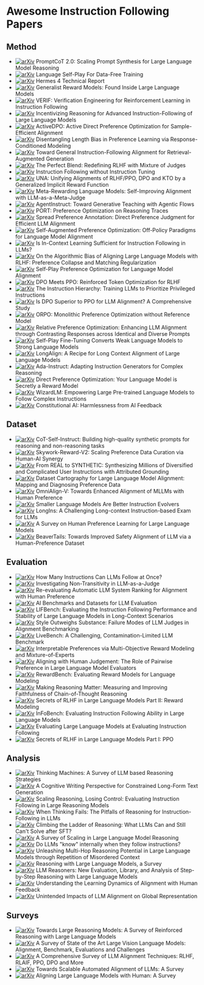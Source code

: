 # Awesome Instruction Following Papers

## Method

* [![arXiv](https://img.shields.io/badge/arXiv-2509.19894-red)](https://arxiv.org/abs/2509.19894) PromptCoT 2.0: Scaling Prompt Synthesis for Large Language Model Reasoning
* [![arXiv](https://img.shields.io/badge/arXiv-2509.07414-red)](https://arxiv.org/abs/2509.07414) Language Self-Play For Data-Free Training
* [![arXiv](https://img.shields.io/badge/arXiv-2508.18255-red)](https://arxiv.org/abs/2508.18255) Hermes 4 Technical Report
* [![arXiv](https://img.shields.io/badge/arXiv-2506.23235-red)](https://arxiv.org/abs/2506.23235) Generalist Reward Models: Found Inside Large Language Models
* [![arXiv](https://img.shields.io/badge/arXiv-2506.09942-red)](https://arxiv.org/abs/2506.09942) VERIF: Verification Engineering for Reinforcement Learning in Instruction Following
* [![arXiv](https://img.shields.io/badge/arXiv-2506.01413-red)](https://arxiv.org/abs/2506.01413) Incentivizing Reasoning for Advanced Instruction-Following of Large Language Models
* [![arXiv](https://img.shields.io/badge/arXiv-2505.19241-red)](https://arxiv.org/abs/2505.19241) ActiveDPO: Active Direct Preference Optimization for Sample-Efficient Alignment
* [![arXiv](https://img.shields.io/badge/arXiv-2502.00814-red)](https://arxiv.org/abs/2502.00814) Disentangling Length Bias in Preference Learning via Response-Conditioned Modeling
* [![arXiv](https://img.shields.io/badge/arXiv-2410.09584-red)](https://arxiv.org/abs/2410.09584) Toward General Instruction-Following Alignment for Retrieval-Augmented Generation
* [![arXiv](https://img.shields.io/badge/arXiv-2409.20370-red)](https://arxiv.org/abs/2409.20370) The Perfect Blend: Redefining RLHF with Mixture of Judges
* [![arXiv](https://img.shields.io/badge/arXiv-2409.14254-red)](https://arxiv.org/abs/2409.14254) Instruction Following without Instruction Tuning
* [![arXiv](https://img.shields.io/badge/arXiv-2408.15339-red)](https://arxiv.org/abs/2408.15339) UNA: Unifying Alignments of RLHF/PPO, DPO and KTO by a Generalized Implicit Reward Function
* [![arXiv](https://img.shields.io/badge/arXiv-2407.19594-red)](https://arxiv.org/abs/2407.19594) Meta-Rewarding Language Models: Self-Improving Alignment with LLM-as-a-Meta-Judge
* [![arXiv](https://img.shields.io/badge/arXiv-2407.03502v1-red)](https://arxiv.org/abs/2407.03502v1) AgentInstruct: Toward Generative Teaching with Agentic Flows
* [![arXiv](https://img.shields.io/badge/arXiv-2406.16061-red)](https://arxiv.org/abs/2406.16061) PORT: Preference Optimization on Reasoning Traces
* [![arXiv](https://img.shields.io/badge/arXiv-2406.04412-red)](https://arxiv.org/abs/2406.04412) Spread Preference Annotation: Direct Preference Judgment for Efficient LLM Alignment
* [![arXiv](https://img.shields.io/badge/arXiv-2405.20830-red)](https://arxiv.org/abs/2405.20830) Self-Augmented Preference Optimization: Off-Policy Paradigms for Language Model Alignment
* [![arXiv](https://img.shields.io/badge/arXiv-2405.19874-red)](https://arxiv.org/abs/2405.19874) Is In-Context Learning Sufficient for Instruction Following in LLMs?
* [![arXiv](https://img.shields.io/badge/arXiv-2405.16455-red)](https://arxiv.org/abs/2405.16455) On the Algorithmic Bias of Aligning Large Language Models with RLHF: Preference Collapse and Matching Regularization
* [![arXiv](https://img.shields.io/badge/arXiv-2405.00675-red)](https://arxiv.org/abs/2405.00675) Self-Play Preference Optimization for Language Model Alignment
* [![arXiv](https://img.shields.io/badge/arXiv-2404.18922-red)](https://arxiv.org/abs/2404.18922) DPO Meets PPO: Reinforced Token Optimization for RLHF
* [![arXiv](https://img.shields.io/badge/arXiv-2404.13208-red)](https://arxiv.org/abs/2404.13208) The Instruction Hierarchy: Training LLMs to Prioritize Privileged Instructions
* [![arXiv](https://img.shields.io/badge/arXiv-2404.10719-red)](https://arxiv.org/abs/2404.10719) Is DPO Superior to PPO for LLM Alignment? A Comprehensive Study
* [![arXiv](https://img.shields.io/badge/arXiv-2403.07691-red)](https://arxiv.org/abs/2403.07691) ORPO: Monolithic Preference Optimization without Reference Model
* [![arXiv](https://img.shields.io/badge/arXiv-2402.10958-red)](https://arxiv.org/abs/2402.10958) Relative Preference Optimization: Enhancing LLM Alignment through Contrasting Responses across Identical and Diverse Prompts
* [![arXiv](https://img.shields.io/badge/arXiv-2401.01335-red)](https://arxiv.org/abs/2401.01335) Self-Play Fine-Tuning Converts Weak Language Models to Strong Language Models
* [![arXiv](https://img.shields.io/badge/arXiv-2401.18058-red)](https://arxiv.org/abs/2401.18058) LongAlign: A Recipe for Long Context Alignment of Large Language Models
* [![arXiv](https://img.shields.io/badge/arXiv-2310.04484-red)](https://arxiv.org/abs/2310.04484) Ada-Instruct: Adapting Instruction Generators for Complex Reasoning
* [![arXiv](https://img.shields.io/badge/arXiv-2305.18290-red)](https://arxiv.org/abs/2305.18290) Direct Preference Optimization: Your Language Model is Secretly a Reward Model
* [![arXiv](https://img.shields.io/badge/arXiv-2304.12244-red)](https://arxiv.org/abs/2304.12244) WizardLM: Empowering Large Pre-trained Language Models to Follow Complex Instructions
* [![arXiv](https://img.shields.io/badge/arXiv-2212.08073-red)](https://arxiv.org/abs/2212.08073) Constitutional AI: Harmlessness from AI Feedback

## Dataset

* [![arXiv](https://img.shields.io/badge/arXiv-2507.23751-red)](https://arxiv.org/abs/2507.23751) CoT-Self-Instruct: Building high-quality synthetic prompts for reasoning and non-reasoning tasks
* [![arXiv](https://img.shields.io/badge/arXiv-2507.01352-red)](https://arxiv.org/abs/2507.01352) Skywork-Reward-V2: Scaling Preference Data Curation via Human-AI Synergy
* [![arXiv](https://img.shields.io/badge/arXiv-2506.03968-red)](https://arxiv.org/abs/2506.03968) From REAL to SYNTHETIC: Synthesizing Millions of Diversified and Complicated User Instructions with Attributed Grounding
* [![arXiv](https://img.shields.io/badge/arXiv-2505.23114-red)](https://arxiv.org/abs/2505.23114) Dataset Cartography for Large Language Model Alignment: Mapping and Diagnosing Preference Data
* [![arXiv](https://img.shields.io/badge/arXiv-2502.18411-red)](https://arxiv.org/abs/2502.18411) OmniAlign-V: Towards Enhanced Alignment of MLLMs with Human Preference
* [![arXiv](https://img.shields.io/badge/arXiv-2412.11231-red)](https://arxiv.org/abs/2412.11231) Smaller Language Models Are Better Instruction Evolvers
* [![arXiv](https://img.shields.io/badge/arXiv-2406.17588-red)](https://arxiv.org/abs/2406.17588) LongIns: A Challenging Long-context Instruction-based Exam for LLMs
* [![arXiv](https://img.shields.io/badge/arXiv-2406.11191-red)](https://arxiv.org/abs/2406.11191) A Survey on Human Preference Learning for Large Language Models
* [![arXiv](https://img.shields.io/badge/arXiv-2307.04657-red)](https://arxiv.org/abs/2307.04657) BeaverTails: Towards Improved Safety Alignment of LLM via a Human-Preference Dataset

## Evaluation

* [![arXiv](https://img.shields.io/badge/arXiv-2507.11538-red)](https://arxiv.org/abs/2507.11538) How Many Instructions Can LLMs Follow at Once?
* [![arXiv](https://img.shields.io/badge/arXiv-2502.14074-red)](https://arxiv.org/abs/2502.14074) Investigating Non-Transitivity in LLM-as-a-Judge
* [![arXiv](https://img.shields.io/badge/arXiv-2501.00560-red)](https://arxiv.org/abs/2501.00560) Re-evaluating Automatic LLM System Ranking for Alignment with Human Preference
* [![arXiv](https://img.shields.io/badge/arXiv-2412.01020-red)](https://arxiv.org/abs/2412.01020) AI Benchmarks and Datasets for LLM Evaluation
* [![arXiv](https://img.shields.io/badge/arXiv-2411.07037-red)](https://arxiv.org/abs/2411.07037) LIFBench: Evaluating the Instruction Following Performance and Stability of Large Language Models in Long-Context Scenarios
* [![arXiv](https://img.shields.io/badge/arXiv-2409.15268-red)](https://arxiv.org/abs/2409.15268) Style Outweighs Substance: Failure Modes of LLM Judges in Alignment Benchmarking
* [![arXiv](https://img.shields.io/badge/arXiv-2406.19314-red)](https://arxiv.org/abs/2406.19314) LiveBench: A Challenging, Contamination-Limited LLM Benchmark
* [![arXiv](https://img.shields.io/badge/arXiv-2406.12845-red)](https://arxiv.org/abs/2406.12845) Interpretable Preferences via Multi-Objective Reward Modeling and Mixture-of-Experts
* [![arXiv](https://img.shields.io/badge/arXiv-2403.16950-red)](https://arxiv.org/abs/2403.16950) Aligning with Human Judgement: The Role of Pairwise Preference in Large Language Model Evaluators
* [![arXiv](https://img.shields.io/badge/arXiv-2403.13787-red)](https://arxiv.org/abs/2403.13787) RewardBench: Evaluating Reward Models for Language Modeling
* [![arXiv](https://img.shields.io/badge/arXiv-2402.13950-red)](https://arxiv.org/abs/2402.13950) Making Reasoning Matter: Measuring and Improving Faithfulness of Chain-of-Thought Reasoning
* [![arXiv](https://img.shields.io/badge/arXiv-2401.06080-red)](https://arxiv.org/abs/2401.06080) Secrets of RLHF in Large Language Models Part II: Reward Modeling
* [![arXiv](https://img.shields.io/badge/arXiv-2401.03601-red)](https://arxiv.org/abs/2401.03601) InFoBench: Evaluating Instruction Following Ability in Large Language Models
* [![arXiv](https://img.shields.io/badge/arXiv-2310.07641-red)](https://arxiv.org/abs/2310.07641) Evaluating Large Language Models at Evaluating Instruction Following
* [![arXiv](https://img.shields.io/badge/arXiv-2307.04964-red)](https://arxiv.org/abs/2307.04964) Secrets of RLHF in Large Language Models Part I: PPO

## Analysis

* [![arXiv](https://img.shields.io/badge/arXiv-2503.10814-red)](https://arxiv.org/abs/2503.10814) Thinking Machines: A Survey of LLM based Reasoning Strategies
* [![arXiv](https://img.shields.io/badge/arXiv-2502.12568-red)](https://arxiv.org/abs/2502.12568) A Cognitive Writing Perspective for Constrained Long-Form Text Generation
* [![arXiv](https://img.shields.io/badge/arXiv-2505.14810-red)](https://arxiv.org/abs/2505.14810) Scaling Reasoning, Losing Control: Evaluating Instruction Following in Large Reasoning Models
* [![arXiv](https://img.shields.io/badge/arXiv-2505.11423-red)](https://arxiv.org/abs/2505.11423) When Thinking Fails: The Pitfalls of Reasoning for Instruction-Following in LLMs
* [![arXiv](https://img.shields.io/badge/arXiv-2504.11741-red)](https://arxiv.org/abs/2504.11741) Climbing the Ladder of Reasoning: What LLMs Can and Still Can't Solve after SFT?
* [![arXiv](https://img.shields.io/badge/arXiv-2504.02181-red)](https://arxiv.org/abs/2504.02181) A Survey of Scaling in Large Language Model Reasoning
* [![arXiv](https://img.shields.io/badge/arXiv-2410.14516-red)](https://arxiv.org/abs/2410.14516) Do LLMs "know" internally when they follow instructions?
* [![arXiv](https://img.shields.io/badge/arXiv-2410.07103-red)](https://arxiv.org/abs/2410.07103) Unleashing Multi-Hop Reasoning Potential in Large Language Models through Repetition of Misordered Context
* [![arXiv](https://img.shields.io/badge/arXiv-2407.11511-red)](https://arxiv.org/abs/2407.11511) Reasoning with Large Language Models, a Survey
* [![arXiv](https://img.shields.io/badge/arXiv-2404.05221-red)](https://arxiv.org/abs/2404.05221) LLM Reasoners: New Evaluation, Library, and Analysis of Step-by-Step Reasoning with Large Language Models
* [![arXiv](https://img.shields.io/badge/arXiv-2403.18742-red)](https://arxiv.org/abs/2403.18742) Understanding the Learning Dynamics of Alignment with Human Feedback
* [![arXiv](https://img.shields.io/badge/arXiv-2402.15018-red)](https://arxiv.org/abs/2402.15018) Unintended Impacts of LLM Alignment on Global Representation

## Surveys

* [![arXiv](https://img.shields.io/badge/arXiv-2501.09686-red)](https://arxiv.org/abs/2501.09686) Towards Large Reasoning Models: A Survey of Reinforced Reasoning with Large Language Models
* [![arXiv](https://img.shields.io/badge/arXiv-2501.02189-red)](https://arxiv.org/abs/2501.02189) A Survey of State of the Art Large Vision Language Models: Alignment, Benchmark, Evaluations and Challenges
* [![arXiv](https://img.shields.io/badge/arXiv-2407.16216-red)](https://arxiv.org/abs/2407.16216) A Comprehensive Survey of LLM Alignment Techniques: RLHF, RLAIF, PPO, DPO and More
* [![arXiv](https://img.shields.io/badge/arXiv-2406.01252-red)](https://arxiv.org/abs/2406.01252) Towards Scalable Automated Alignment of LLMs: A Survey
* [![arXiv](https://img.shields.io/badge/arXiv-2307.12966-red)](https://arxiv.org/abs/2307.12966) Aligning Large Language Models with Human: A Survey
